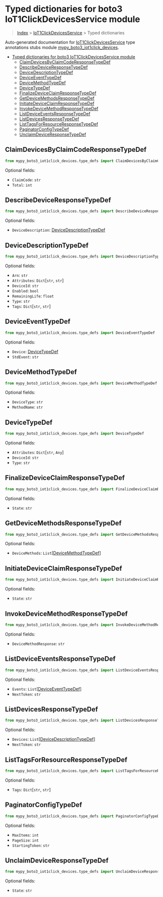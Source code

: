 # Typed dictionaries for boto3 IoT1ClickDevicesService module

> [Index](..) > [IoT1ClickDevicesService](.) > Typed dictionaries

Auto-generated documentation for
[IoT1ClickDevicesService](https://boto3.amazonaws.com/v1/documentation/api/1.17.76/reference/services/iot1click-devices.html#IoT1ClickDevicesService)
type annotations stubs module
[mypy_boto3_iot1click_devices](https://pypi.org/project/mypy-boto3-iot1click-devices/).

- [Typed dictionaries for boto3 IoT1ClickDevicesService module](#typed-dictionaries-for-boto3-iot1clickdevicesservice-module)
  - [ClaimDevicesByClaimCodeResponseTypeDef](#claimdevicesbyclaimcoderesponsetypedef)
  - [DescribeDeviceResponseTypeDef](#describedeviceresponsetypedef)
  - [DeviceDescriptionTypeDef](#devicedescriptiontypedef)
  - [DeviceEventTypeDef](#deviceeventtypedef)
  - [DeviceMethodTypeDef](#devicemethodtypedef)
  - [DeviceTypeDef](#devicetypedef)
  - [FinalizeDeviceClaimResponseTypeDef](#finalizedeviceclaimresponsetypedef)
  - [GetDeviceMethodsResponseTypeDef](#getdevicemethodsresponsetypedef)
  - [InitiateDeviceClaimResponseTypeDef](#initiatedeviceclaimresponsetypedef)
  - [InvokeDeviceMethodResponseTypeDef](#invokedevicemethodresponsetypedef)
  - [ListDeviceEventsResponseTypeDef](#listdeviceeventsresponsetypedef)
  - [ListDevicesResponseTypeDef](#listdevicesresponsetypedef)
  - [ListTagsForResourceResponseTypeDef](#listtagsforresourceresponsetypedef)
  - [PaginatorConfigTypeDef](#paginatorconfigtypedef)
  - [UnclaimDeviceResponseTypeDef](#unclaimdeviceresponsetypedef)

## ClaimDevicesByClaimCodeResponseTypeDef

```python
from mypy_boto3_iot1click_devices.type_defs import ClaimDevicesByClaimCodeResponseTypeDef
```

Optional fields:

- `ClaimCode`: `str`
- `Total`: `int`

## DescribeDeviceResponseTypeDef

```python
from mypy_boto3_iot1click_devices.type_defs import DescribeDeviceResponseTypeDef
```

Optional fields:

- `DeviceDescription`:
  [DeviceDescriptionTypeDef](./type_defs.md#devicedescriptiontypedef)

## DeviceDescriptionTypeDef

```python
from mypy_boto3_iot1click_devices.type_defs import DeviceDescriptionTypeDef
```

Optional fields:

- `Arn`: `str`
- `Attributes`: `Dict`\[`str`, `str`\]
- `DeviceId`: `str`
- `Enabled`: `bool`
- `RemainingLife`: `float`
- `Type`: `str`
- `Tags`: `Dict`\[`str`, `str`\]

## DeviceEventTypeDef

```python
from mypy_boto3_iot1click_devices.type_defs import DeviceEventTypeDef
```

Optional fields:

- `Device`: [DeviceTypeDef](./type_defs.md#devicetypedef)
- `StdEvent`: `str`

## DeviceMethodTypeDef

```python
from mypy_boto3_iot1click_devices.type_defs import DeviceMethodTypeDef
```

Optional fields:

- `DeviceType`: `str`
- `MethodName`: `str`

## DeviceTypeDef

```python
from mypy_boto3_iot1click_devices.type_defs import DeviceTypeDef
```

Optional fields:

- `Attributes`: `Dict`\[`str`, `Any`\]
- `DeviceId`: `str`
- `Type`: `str`

## FinalizeDeviceClaimResponseTypeDef

```python
from mypy_boto3_iot1click_devices.type_defs import FinalizeDeviceClaimResponseTypeDef
```

Optional fields:

- `State`: `str`

## GetDeviceMethodsResponseTypeDef

```python
from mypy_boto3_iot1click_devices.type_defs import GetDeviceMethodsResponseTypeDef
```

Optional fields:

- `DeviceMethods`:
  `List`\[[DeviceMethodTypeDef](./type_defs.md#devicemethodtypedef)\]

## InitiateDeviceClaimResponseTypeDef

```python
from mypy_boto3_iot1click_devices.type_defs import InitiateDeviceClaimResponseTypeDef
```

Optional fields:

- `State`: `str`

## InvokeDeviceMethodResponseTypeDef

```python
from mypy_boto3_iot1click_devices.type_defs import InvokeDeviceMethodResponseTypeDef
```

Optional fields:

- `DeviceMethodResponse`: `str`

## ListDeviceEventsResponseTypeDef

```python
from mypy_boto3_iot1click_devices.type_defs import ListDeviceEventsResponseTypeDef
```

Optional fields:

- `Events`: `List`\[[DeviceEventTypeDef](./type_defs.md#deviceeventtypedef)\]
- `NextToken`: `str`

## ListDevicesResponseTypeDef

```python
from mypy_boto3_iot1click_devices.type_defs import ListDevicesResponseTypeDef
```

Optional fields:

- `Devices`:
  `List`\[[DeviceDescriptionTypeDef](./type_defs.md#devicedescriptiontypedef)\]
- `NextToken`: `str`

## ListTagsForResourceResponseTypeDef

```python
from mypy_boto3_iot1click_devices.type_defs import ListTagsForResourceResponseTypeDef
```

Optional fields:

- `Tags`: `Dict`\[`str`, `str`\]

## PaginatorConfigTypeDef

```python
from mypy_boto3_iot1click_devices.type_defs import PaginatorConfigTypeDef
```

Optional fields:

- `MaxItems`: `int`
- `PageSize`: `int`
- `StartingToken`: `str`

## UnclaimDeviceResponseTypeDef

```python
from mypy_boto3_iot1click_devices.type_defs import UnclaimDeviceResponseTypeDef
```

Optional fields:

- `State`: `str`
